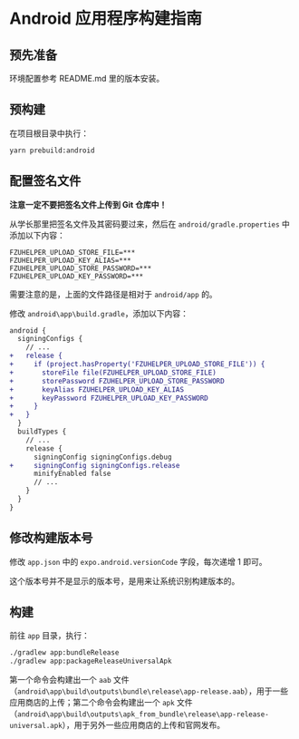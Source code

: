 # Android 应用程序构建指南

## 预先准备

环境配置参考 README.md 里的版本安装。

## 预构建

在项目根目录中执行：

```bash
yarn prebuild:android
```

## 配置签名文件

**注意一定不要把签名文件上传到 Git 仓库中！**

从学长那里把签名文件及其密码要过来，然后在 `android/gradle.properties` 中添加以下内容：

```env
FZUHELPER_UPLOAD_STORE_FILE=***
FZUHELPER_UPLOAD_KEY_ALIAS=***
FZUHELPER_UPLOAD_STORE_PASSWORD=***
FZUHELPER_UPLOAD_KEY_PASSWORD=***
```

需要注意的是，上面的文件路径是相对于 `android/app` 的。

修改 `android\app\build.gradle`，添加以下内容：

```diff
android {
  signingConfigs {
    // ...
+   release {
+     if (project.hasProperty('FZUHELPER_UPLOAD_STORE_FILE')) {
+       storeFile file(FZUHELPER_UPLOAD_STORE_FILE)
+       storePassword FZUHELPER_UPLOAD_STORE_PASSWORD
+       keyAlias FZUHELPER_UPLOAD_KEY_ALIAS
+       keyPassword FZUHELPER_UPLOAD_KEY_PASSWORD
+     }
+   }
  }
  buildTypes {
    // ...
    release {
      signingConfig signingConfigs.debug
+     signingConfig signingConfigs.release
      minifyEnabled false
      // ...
    }
  }
}
```

## 修改构建版本号

修改 `app.json` 中的 `expo.android.versionCode` 字段，每次递增 1 即可。

这个版本号并不是显示的版本号，是用来让系统识别构建版本的。

## 构建

前往 `app` 目录，执行：

```bash
./gradlew app:bundleRelease
./gradlew app:packageReleaseUniversalApk
```

第一个命令会构建出一个 `aab` 文件（`android\app\build\outputs\bundle\release\app-release.aab`），用于一些应用商店的上传；第二个命令会构建出一个 `apk` 文件（`android\app\build\outputs\apk_from_bundle\release\app-release-universal.apk`），用于另外一些应用商店的上传和官网发布。
